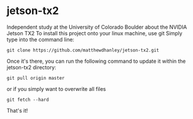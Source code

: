 # jetson-tx2
Independent study at the University of Colorado Boulder about the NVIDIA Jetson TX2
To install this project onto your linux machine, use git
Simply type into the command line:
```
git clone https://github.com/matthewdhanley/jetson-tx2.git
```

Once it's there, you can run the following command to update it within the jetson-tx2 directory:
```
git pull origin master
```

or if you simply want to overwrite all files
```
git fetch --hard
```

That's it!
